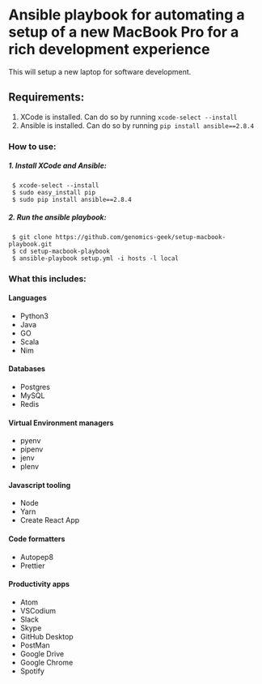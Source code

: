 # Ansible playbook for automating a setup of a new MacBook Pro for a rich development experience

This will setup a new laptop for software development.

## Requirements:

1. XCode is installed.  Can do so by running `xcode-select --install`
2. Ansible is installed.  Can do so by running `pip install ansible==2.8.4`

### How to use:

##### 1. Install XCode and Ansible:

```
 $ xcode-select --install
 $ sudo easy_install pip
 $ sudo pip install ansible==2.8.4
```

##### 2. Run the ansible playbook:

```
 $ git clone https://github.com/genomics-geek/setup-macbook-playbook.git
 $ cd setup-macbook-playbook
 $ ansible-playbook setup.yml -i hosts -l local
```

### What this includes:

#### Languages

+ Python3
+ Java
+ GO
+ Scala
+ Nim

#### Databases

+ Postgres
+ MySQL
+ Redis

#### Virtual Environment managers

+ pyenv
+ pipenv
+ jenv
+ plenv

#### Javascript tooling

+ Node
+ Yarn
+ Create React App

#### Code formatters

+ Autopep8
+ Prettier

#### Productivity apps

+ Atom
+ VSCodium
+ Slack
+ Skype
+ GitHub Desktop
+ PostMan
+ Google Drive
+ Google Chrome
+ Spotify
